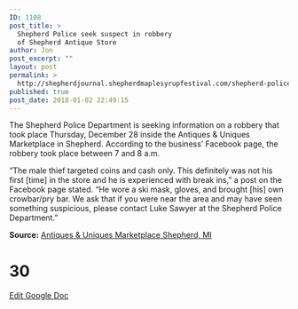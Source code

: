 ```yaml
---
ID: 1108
post_title: >
  Shepherd Police seek suspect in robbery
  of Shepherd Antique Store
author: Jon
post_excerpt: ""
layout: post
permalink: >
  http://shepherdjournal.shepherdmaplesyrupfestival.com/shepherd-police-seek-suspect-in-robbery-of-shepherd-antique-store
published: true
post_date: 2018-01-02 22:49:15
---
```

The Shepherd Police Department is seeking information on a robbery that took place Thursday, December 28 inside the Antiques &amp; Uniques Marketplace in Shepherd. According to the business’ Facebook page, the robbery took place between 7 and 8 a.m.

“The male thief targeted coins and cash only. This definitely was not his first [time] in the store and he is experienced with break ins,” a post on the Facebook page stated. “He wore a ski mask, gloves, and brought [his] own crowbar/pry bar. We ask that if you were near the area and may have seen something suspicious, please contact Luke Sawyer at the Shepherd Police Department.”

<b>Source:</b> <a href="https://www.facebook.com/AUMantiques/posts/1996337720607098">Antiques &amp; Uniques Marketplace Shepherd, MI</a>

# 30 #

<a href="https://docs.google.com/document/d/1UtFVe9J-q6In5douZhGJJKl8x9tJTVrU2aJ16cx05Qw/edit?usp=sharing">Edit Google Doc</a>
